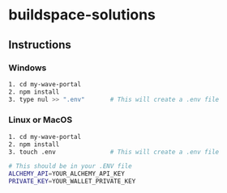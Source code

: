 # buildspace-solutions

## Instructions

### Windows

```sh
1. cd my-wave-portal
2. npm install
3. type nul >> ".env"       # This will create a .env file
```

### Linux or MacOS

```sh
1. cd my-wave-portal
2. npm install
3. touch .env               # This will create a .env file
```

```sh
# This should be in your .ENV file
ALCHEMY_API=YOUR_ALCHEMY_API_KEY
PRIVATE_KEY=YOUR_WALLET_PRIVATE_KEY
```
